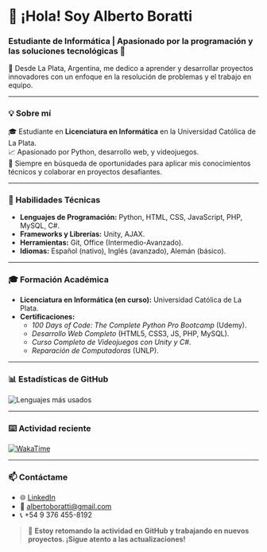 # 👋 ¡Hola! Soy Alberto Boratti
### Estudiante de Informática | Apasionado por la programación y las soluciones tecnológicas 🚀  

📍 Desde La Plata, Argentina, me dedico a aprender y desarrollar proyectos innovadores con un enfoque en la resolución de problemas y el trabajo en equipo.

---

### 💡 Sobre mí
🎓 Estudiante en **Licenciatura en Informática** en la Universidad Católica de La Plata.  
📈 Apasionado por Python, desarrollo web, y videojuegos.  
🌟 Siempre en búsqueda de oportunidades para aplicar mis conocimientos técnicos y colaborar en proyectos desafiantes.

---

### 🔧 Habilidades Técnicas
- **Lenguajes de Programación:** Python, HTML, CSS, JavaScript, PHP, MySQL, C#.  
- **Frameworks y Librerías:** Unity, AJAX.  
- **Herramientas:** Git, Office (Intermedio-Avanzado).  
- **Idiomas:** Español (nativo), Inglés (avanzado), Alemán (básico).

---
<!--### 📂 Proyectos Destacados
- **[Generador de Cartas de Presentación](https://github.com/AitoBoratti/carta-presentacion):**  
  Herramienta personalizada en Python para generar cartas laborales adaptadas a cada empresa.  
  ![Demo del proyecto](https://via.placeholder.com/600x300?text=Demo+del+Generador+de+Cartas)

- **[Snake Game](https://github.com/AitoBoratti/snake-game):**  
  Una implementación del clásico juego de la serpiente usando Python y Turtle.  
  ![Snake Game](https://via.placeholder.com/600x300?text=Gameplay+de+Snake)

- **[Portafolio de Ejercicios](https://github.com/AitoBoratti/Python):**  
  Colección de ejercicios resueltos para reforzar conceptos clave en Python.

--- -->
### 🎓 Formación Académica
- **Licenciatura en Informática (en curso):** Universidad Católica de La Plata.  
- **Certificaciones:**  
  - *100 Days of Code: The Complete Python Pro Bootcamp* (Udemy).  
  - *Desarrollo Web Completo* (HTML5, CSS3, JS, PHP, MySQL).  
  - *Curso Completo de Videojuegos con Unity y C#*.  
  - *Reparación de Computadoras* (UNLP).

---

### 📊 Estadísticas de GitHub
![Lenguajes más usados](https://github-readme-stats.vercel.app/api/top-langs/?username=AitoBoratti&layout=compact&theme=radical)
<!--![Estadísticas de GitHub](https://github-readme-stats.vercel.app/api?username=AitoBoratti&show_icons=true&theme=radical)-->

---

### ⌨️ Actividad reciente
[![WakaTime](https://github-readme-stats.vercel.app/api/wakatime?username=AitoBoratti&theme=radical)](https://wakatime.com)

---

### 📫 Contáctame
- 🌐 [LinkedIn](https://www.linkedin.com/in/alberto-a-boratti)  
- 📧 albertoboratti@gmail.com  
- 📞 +54 9 376 455-8192  



> 🌟 **Estoy retomando la actividad en GitHub y trabajando en nuevos proyectos. ¡Sigue atento a las actualizaciones!**
<!--
**AitoBoratti/AitoBoratti** is a ✨ _special_ ✨ repository because its `README.md` (this file) appears on your GitHub profile.

Here are some ideas to get you started:

- 🔭 I’m currently working on ...
- 🌱 I’m currently learning ...
- 👯 I’m looking to collaborate on ...
- 🤔 I’m looking for help with ...
- 💬 Ask me about ...
- 📫 How to reach me: ...
- 😄 Pronouns: ...
- ⚡ Fun fact: ...
-->
